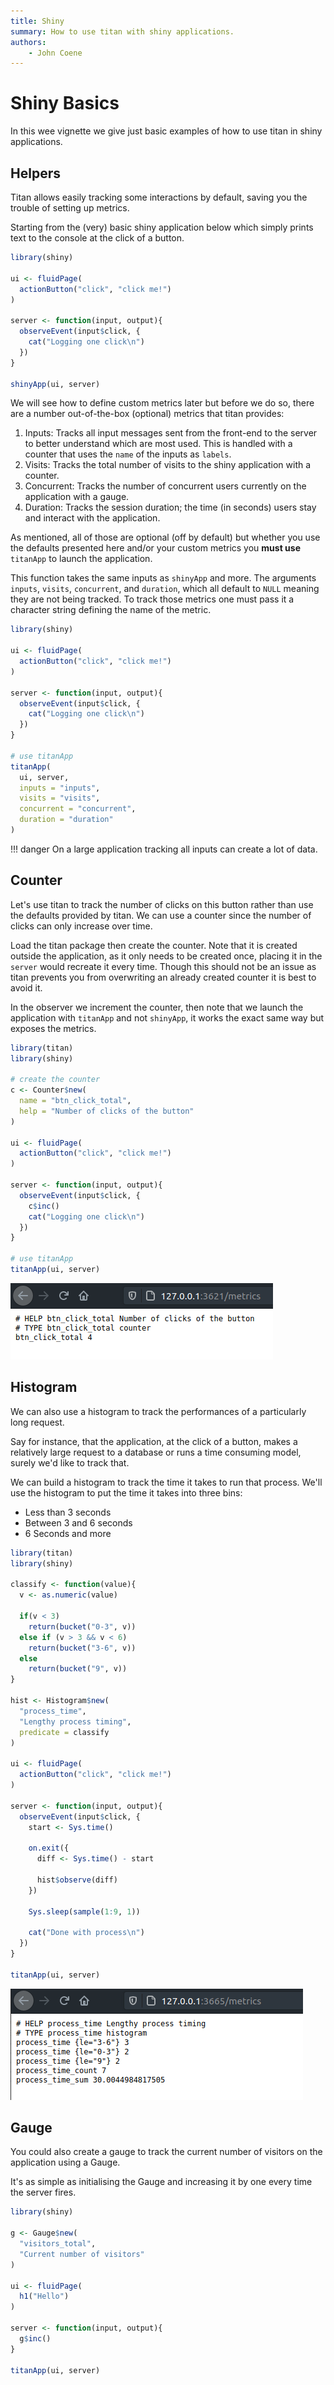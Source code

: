 ```yaml
---
title: Shiny
summary: How to use titan with shiny applications.
authors:
    - John Coene
---
```


# Shiny Basics

In this wee vignette we give just basic examples of how to use titan in shiny applications.

## Helpers

Titan allows easily tracking some interactions by default, saving you the trouble of setting up metrics.

Starting from the (very) basic shiny application below which simply prints text to the console at the click of a button.

```r
library(shiny)

ui <- fluidPage(
  actionButton("click", "click me!")
)

server <- function(input, output){
  observeEvent(input$click, {
    cat("Logging one click\n")
  })
}

shinyApp(ui, server)
```

We will see how to define custom metrics later but before we do so, there are a number out-of-the-box (optional) metrics that titan provides:

1. Inputs: Tracks all input messages sent from the front-end to the server to better understand which are most used. This is handled with a counter that uses the `name` of the inputs as `labels`.
2. Visits: Tracks the total number of visits to the shiny application with a counter.
3. Concurrent: Tracks the number of concurrent users currently on the application with a gauge.
4. Duration: Tracks the session duration; the time (in seconds) users stay and interact with the application.

As mentioned, all of those are optional (off by default) but whether you use the defaults presented here and/or your custom metrics you __must use__ `titanApp` to launch the application. 

This function takes the same inputs as `shinyApp` and more. The arguments `inputs`, `visits`, `concurrent`, and `duration`, which all default to `NULL` meaning they are not being tracked. To track those metrics one must pass it a character string defining the name of the metric. 

```r
library(shiny)

ui <- fluidPage(
  actionButton("click", "click me!")
)

server <- function(input, output){
  observeEvent(input$click, {
    cat("Logging one click\n")
  })
}

# use titanApp
titanApp(
  ui, server,
  inputs = "inputs",
  visits = "visits",
  concurrent = "concurrent",
  duration = "duration"
)
```

!!! danger
    On a large application tracking all inputs can create a lot of data.

## Counter

Let's use titan to track the number of clicks on this button rather than use the defaults provided by titan. We can use a counter since the number of clicks can only increase over time.

Load the titan package then create the counter. Note that it is created outside the application, as it only needs to be created once, placing it in the `server` would recreate it every time. Though this should not be an issue as titan prevents you from overwriting an already created counter it is best to avoid it.

In the observer we increment the counter, then note that we launch the application with `titanApp` and not `shinyApp`, it works the exact same way but exposes the metrics.

```r
library(titan)
library(shiny)

# create the counter
c <- Counter$new(
  name = "btn_click_total",
  help = "Number of clicks of the button"
)

ui <- fluidPage(
  actionButton("click", "click me!")
)

server <- function(input, output){
  observeEvent(input$click, {
    c$inc()
    cat("Logging one click\n")
  })
}

# use titanApp
titanApp(ui, server)
```

![](../images/shiny-basic.png)

## Histogram

We can also use a histogram to track the performances of a particularly long request.

Say for instance, that the application, at the click of a button, makes a relatively large request to a database or runs a time consuming model, surely we'd like to track that.

We can build a histogram to track the time it takes to run that process. We'll use the histogram to put the time it takes into three bins:

- Less than 3 seconds
- Between 3 and 6 seconds
- 6 Seconds and more

```r
library(titan)
library(shiny)

classify <- function(value){
  v <- as.numeric(value)
  
  if(v < 3)
    return(bucket("0-3", v))
  else if (v > 3 && v < 6)
    return(bucket("3-6", v))
  else
    return(bucket("9", v))
}

hist <- Histogram$new(
  "process_time",
  "Lengthy process timing",
  predicate = classify
)

ui <- fluidPage(
  actionButton("click", "click me!")
)

server <- function(input, output){
  observeEvent(input$click, {
    start <- Sys.time()

    on.exit({
      diff <- Sys.time() - start

      hist$observe(diff)
    })

    Sys.sleep(sample(1:9, 1))

    cat("Done with process\n")
  })
}

titanApp(ui, server)
```

![](../images/shiny-histogram.png)

## Gauge

You could also create a gauge to track the current number of visitors on the application using a Gauge.

It's as simple as initialising the Gauge and increasing it by one every time the server fires.

```r
library(shiny)

g <- Gauge$new(
  "visitors_total",
  "Current number of visitors"
)

ui <- fluidPage(
  h1("Hello")
)

server <- function(input, output){
  g$inc()
}

titanApp(ui, server)
```
